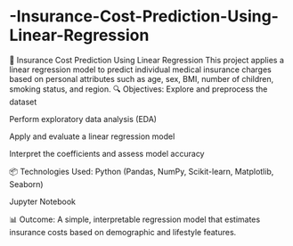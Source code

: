 # -Insurance-Cost-Prediction-Using-Linear-Regression
🏥 Insurance Cost Prediction Using Linear Regression This project applies a linear regression model to predict individual medical insurance charges based on personal attributes such as age, sex, BMI, number of children, smoking status, and region.
🔍 Objectives:
Explore and preprocess the dataset

Perform exploratory data analysis (EDA)

Apply and evaluate a linear regression model

Interpret the coefficients and assess model accuracy

📦 Technologies Used:
Python (Pandas, NumPy, Scikit-learn, Matplotlib, Seaborn)

Jupyter Notebook

📊 Outcome:
A simple, interpretable regression model that estimates insurance costs based on demographic and lifestyle features.

